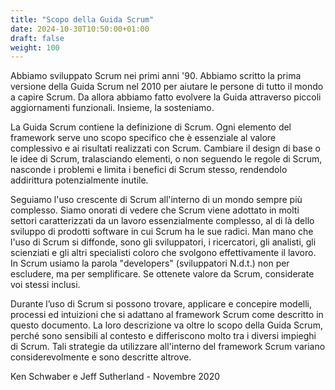 ```yaml
---
title: "Scopo della Guida Scrum"
date: 2024-10-30T10:50:00+01:00
draft: false
weight: 100
---
```


Abbiamo sviluppato Scrum nei primi anni '90. Abbiamo scritto la prima versione della Guida Scrum nel 2010 per aiutare le persone di tutto il mondo a capire Scrum. Da allora abbiamo fatto evolvere la Guida attraverso piccoli aggiornamenti funzionali. Insieme, la sosteniamo.

La Guida Scrum contiene la definizione di Scrum. Ogni elemento del framework serve uno scopo specifico che è essenziale al valore complessivo e ai risultati realizzati con Scrum. Cambiare il design di base o le idee di Scrum, tralasciando elementi, o non seguendo le regole di Scrum, nasconde i problemi e limita i benefici di Scrum stesso, rendendolo addirittura potenzialmente inutile.

Seguiamo l'uso crescente di Scrum all'interno di un mondo sempre più complesso. Siamo onorati di vedere che Scrum viene adottato in molti settori caratterizzati da un lavoro essenzialmente complesso, al di là dello sviluppo di prodotti software in cui Scrum ha le sue radici. Man mano che l'uso di Scrum si diffonde, sono gli sviluppatori, i ricercatori, gli analisti, gli scienziati e gli altri specialisti coloro che svolgono effettivamente il lavoro. In Scrum usiamo la parola "developers" (sviluppatori N.d.t.) non per escludere, ma per semplificare. Se ottenete valore da Scrum, considerate voi stessi inclusi.

Durante l’uso di Scrum si possono trovare, applicare e concepire modelli, processi ed intuizioni che si adattano al framework Scrum come descritto in questo documento. La loro descrizione va oltre lo scopo della Guida Scrum, perché sono sensibili al contesto e differiscono molto tra i diversi impieghi di Scrum.
Tali strategie da utilizzare all'interno del framework Scrum variano considerevolmente e sono descritte altrove.

Ken Schwaber e Jeff Sutherland - Novembre 2020 
